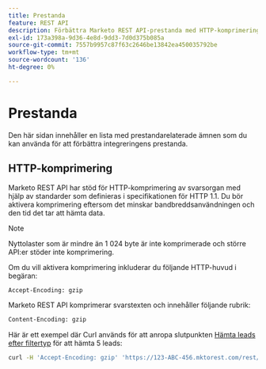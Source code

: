 ```yaml
---
title: Prestanda
feature: REST API
description: Förbättra Marketo REST API-prestanda med HTTP-komprimering. Aktivera gzip för att minska bandbredden. Massor av API:er som inte stöds och under 1 024 byte som inte är komprimerade.
exl-id: 173a398a-9d36-4e8d-9dd3-7d0d375b085a
source-git-commit: 7557b9957c87f63c2646be13842ea450035792be
workflow-type: tm+mt
source-wordcount: '136'
ht-degree: 0%

---
```


# Prestanda

Den här sidan innehåller en lista med prestandarelaterade ämnen som du kan använda för att förbättra integreringens prestanda.

## HTTP-komprimering

Marketo REST API har stöd för HTTP-komprimering av svarsorgan med hjälp av standarder som definieras i specifikationen för HTTP 1.1. Du bör aktivera komprimering eftersom det minskar bandbreddsanvändningen och den tid det tar att hämta data.

>[!NOTE]
>
>Nyttolaster som är mindre än 1 024 byte är inte komprimerade och större API:er stöder inte komprimering.

Om du vill aktivera komprimering inkluderar du följande HTTP-huvud i begäran:

```html
Accept-Encoding: gzip
```

Marketo REST API komprimerar svarstexten och innehåller följande rubrik:

```html
Content-Encoding: gzip
```

Här är ett exempel där Curl används för att anropa slutpunkten [Hämta leads efter filtertyp](https://developer.adobe.com/marketo-apis/api/mapi/#tag/Leads/operation/getLeadsByFilterUsingGET) för att hämta 5 leads:

```bash
curl -H 'Accept-Encoding: gzip' 'https://123-ABC-456.mktorest.com/rest/v1/leads.json?filterType=id&filterValues=4,5,7,12,13'
```
